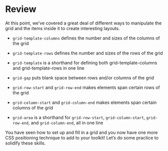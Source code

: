 # Review

At this point, we’ve covered a great deal of different ways to manipulate the grid and the items inside it to create interesting layouts.

* `grid-template-columns` defines the number and sizes of the columns of the grid

* `grid-template-rows` defines the number and sizes of the rows of the grid

* `grid-template` is a shorthand for defining both grid-template-columns and grid-template-rows in one line

* `grid-gap` puts blank space between rows and/or columns of the grid

* `grid-row-start` and `grid-row-end` makes elements span certain rows of the grid

* `grid-column-start` and `grid-column-end` makes elements span certain columns of the grid

* `grid-area` is a shorthand for `grid-row-start`, `grid-column-start`, `grid-row-end`, and `grid-column-end`, all in one line

You have seen how to set up and fill in a grid and you now have one more CSS positioning technique to add to your toolkit! Let’s do some practice to solidify these skills.